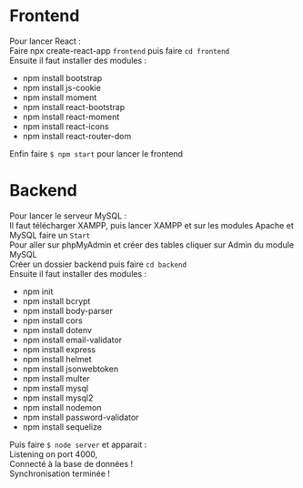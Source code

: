 # Frontend
Pour lancer React :  
Faire npx create-react-app `frontend` puis faire `cd frontend`  
Ensuite il faut installer des modules :  
- npm install bootstrap
- npm install js-cookie
- npm install moment
- npm install react-bootstrap
- npm install react-moment
- npm install react-icons
- npm install react-router-dom  

Enfin faire `$ npm start` pour lancer le frontend

# Backend
Pour lancer le serveur MySQL :  
Il faut télécharger XAMPP, puis lancer XAMPP et sur les modules Apache et MySQL faire un `Start`  
Pour aller sur phpMyAdmin et créer des tables cliquer sur Admin du module MySQL  
Créer un dossier backend puis faire `cd backend`   
Ensuite il faut installer des modules :  
- npm init 
- npm install bcrypt
- npm install body-parser 
- npm install cors
- npm install dotenv
- npm install email-validator
- npm install express
- npm install helmet
- npm install jsonwebtoken
- npm install multer
- npm install mysql
- npm install mysql2
- npm install nodemon
- npm install password-validator
- npm install sequelize  

Puis faire `$ node server` et apparait :  
Listening on port 4000,  
Connecté à la base de données !  
Synchronisation terminée !  
